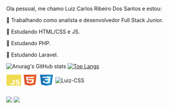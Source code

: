 Ola pessoal, me chamo Luiz Carlos Ribeiro Dos Santos e estou:

🔭 Trabalhando como analista e desenvolvedor Full Stack Junior.

🌱 Estudando HTML/CSS e JS.

🌱 Estudando PHP.

🌱 Estudando Laravel.


![Anurag's GitHub stats](https://github-readme-stats.vercel.app/api?username=LuizCarlosrsantos&show_icons=true&theme=tokyonight)
[![Top Langs](https://github-readme-stats.vercel.app/api/top-langs/?username=LuizCarlosrsantos&layout=compact&theme=tokyonight)](https://github.com/LuizCarlosrsantos/github-readme-stats)

<div>
  <img align="center" alt="Luiz-Js"   height="30" width="40" src="https://raw.githubusercontent.com/devicons/devicon/master/icons/javascript/javascript-plain.svg">
  <img align="center" alt="Luiz-HTML" height="30" width="40" src="https://raw.githubusercontent.com/devicons/devicon/master/icons/html5/html5-original.svg">
  <img align="center" alt="Luiz-CSS"  height="30" width="40" src="https://raw.githubusercontent.com/devicons/devicon/master/icons/css3/css3-original.svg">
  <img align="center" alt="Luiz-CSS"  height="30" width="40" src="https://avatars.githubusercontent.com/u/6099585?s=280&v=4">
</div>

##

  <a href = "mailto:luizcarlos.goioere@gmail.com"><img src="https://img.shields.io/badge/-Gmail-%23333?style=for-the-badge&logo=gmail&logoColor=white" target="_blank"></a>
  <a href="https://www.linkedin.com/in/luiz-carlos-r-santos-698a16189" target="_blank"><img src="https://img.shields.io/badge/-LinkedIn-%230077B5?style=for-the-badge&logo=linkedin&logoColor=white" target="_blank"></a>
  
<!--
**LuizCarlosrsantos/LuizCarlosrsantos** is a ✨ _special_ ✨ repository because its `README.md` (this file) appears on your GitHub profile.

Here are some ideas to get you started:

- 🔭 I’m currently working on ...
- 🌱 I’m currently learning ...
- 👯 I’m looking to collaborate on ...
- 🤔 I’m looking for help with ...
- 💬 Ask me about ...
- 📫 How to reach me: ...
- 😄 Pronouns: ...
- ⚡ Fun fact: ...
-->
